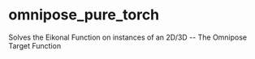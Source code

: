 # omnipose_pure_torch
Solves the Eikonal Function on instances of an 2D/3D -- The Omnipose Target Function
